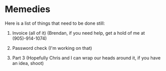 # Memedies

Here is a list of things that need to be done still:

1) Invoice (all of it) (Brendan, if you need help, get a hold of me at (905)-914-1074)

2) Password check (I'm working on that)

3) Part 3 (Hopefully Chris and I can wrap our heads around it, if you have an idea, shoot)
